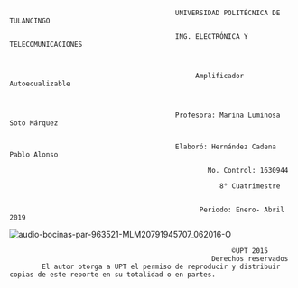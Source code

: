                                              UNIVERSIDAD POLITÉCNICA DE TULANCINGO
                                             
                                             ING. ELECTRÓNICA Y TELECOMUNICACIONES
                                                 
                                                 
                                                     
                                                  Amplificador Autoecualizable
          

                                             
                                             Profesora: Marina Luminosa Soto Márquez


                                             Elaboró: Hernández Cadena Pablo Alonso
                                                         
                                                     No. Control: 1630944
                                                        
                                                        8° Cuatrimestre
                                                    
                                                   
                                                   Periodo: Enero- Abril 2019
![audio-bocinas-par-963521-MLM20791945707_062016-O](https://user-images.githubusercontent.com/50624611/58264735-f9476f80-7d43-11e9-9b7b-dc1ccdd172e6.jpeg)




                                                           ©UPT 2015
                                                      Derechos reservados
            El autor otorga a UPT el permiso de reproducir y distribuir copias de este reporte en su totalidad o en partes.
